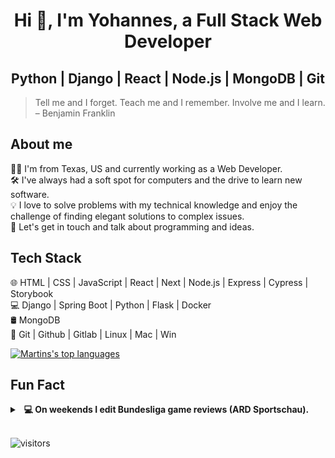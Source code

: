 <h1 align="center">Hi 👋, I'm Yohannes, a Full Stack Web Developer </h1>
<h2 align="center">Python | Django | React | Node.js | MongoDB | Git </h2>

> Tell me and I forget. Teach me and I remember. Involve me and I learn. – Benjamin Franklin
> &nbsp;

## About me
🧑‍💻 I'm from Texas, US and currently working as a Web Developer.\
🛠️ I've always had a soft spot for computers and the drive to learn new software.\
💡 I love to solve problems with my technical knowledge and enjoy the challenge of finding elegant solutions to complex issues.\
💬 Let's get in touch and talk about programming and ideas.  

## Tech Stack
🌐 HTML | CSS | JavaScript | React |  Next  | Node.js | Express | Cypress | Storybook\
💻 Django | Spring Boot | Python | Flask | Docker\
🛢 MongoDB\
🔧 Git |  Github | Gitlab | Linux | Mac | Win


<!-- [![Martins github stats](https://github-readme-stats.vercel.app/api?username=jooman21&theme=gradien&count_private=true&show_icons=true&icon_color=343D46&bg_color=bg_color=180,2AD1FE,F47468&title_color=fff&text_color=fff)] (https://github.com/anuraghazra/github-readme-stats)-->

[![Martins's top languages](https://github-readme-stats.vercel.app/api/top-langs/?username=jooman21&themegradient&bg_color=bg_color=180,2AD1FE,F47468&title_color=fff&text_color=000)](https://github.com/anuraghazra/github-readme-stats)


## Fun Fact
<details>
  <summary><b> &nbsp; 💻 On weekends I edit Bundesliga game reviews  (ARD Sportschau).</b></summary>
<img src="assets/editing.jpg" />
  <br/>
</details>
&nbsp;


![visitors](https://visitor-badge.glitch.me/badge?page_id=mpagels.mpagels)
